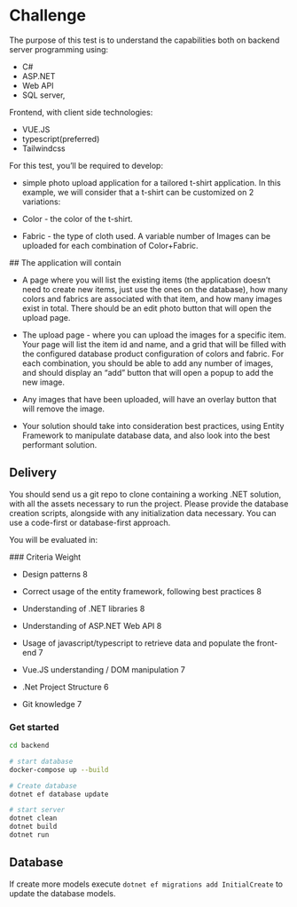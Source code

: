 # Challenge

The purpose of this test is to understand the capabilities both on backend server
programming using:

* C#
* ASP.NET 
* Web API 
* SQL server, 

Frontend, with client side technologies: 

* VUE.JS
* typescript(preferred) 
* Tailwindcss 

For this test, you’ll be required to develop:

* simple photo upload application for a tailored t-shirt application. 
In this example, we will consider that a t-shirt can be customized on 2 variations:

* Color - the color of the t-shirt.

* Fabric - the type of cloth used.
A variable number of Images can be uploaded for each combination of Color+Fabric.


## The application will contain

* A page where you will list the existing items (the application doesn’t need to create
new items, just use the ones on the database), how many colors and fabrics are
associated with that item, and how many images exist in total. There should be an
edit photo button that will open the upload page.

* The upload page - where you can upload the images for a specific item.
Your page will list the item id and name, and a grid that will be filled with the
configured database product configuration of colors and fabric.
For each combination, you should be able to add any number of images, and should
display an “add” button that will open a popup to add the new image.

* Any images that have been uploaded, will have an overlay button that will remove the
image.

* Your solution should take into consideration best practices, using Entity Framework to
manipulate database data, and also look into the best performant solution.


## Delivery

You should send us a git repo to clone containing a working .NET solution, with all the
assets necessary to run the project.
Please provide the database creation scripts, alongside with any initialization data
necessary. You can use a code-first or database-first approach.

You will be evaluated in:


### Criteria Weight

* Design patterns 8

* Correct usage of the entity framework, following best practices 8

* Understanding of .NET libraries 8

* Understanding of ASP.NET Web API 8

* Usage of javascript/typescript to retrieve data and populate the front-end 7

* Vue.JS understanding / DOM manipulation 7

* .Net Project Structure 6

* Git knowledge 7


### Get started

```bash
cd backend

# start database
docker-compose up --build 

# Create database
dotnet ef database update

# start server
dotnet clean
dotnet build
dotnet run
```

## Database 

If create more models execute `dotnet ef migrations add InitialCreate` to update the database models.